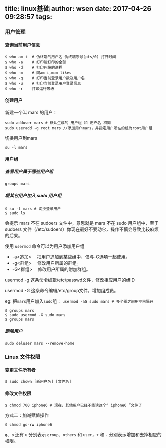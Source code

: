 title: linux基础
author: wsen
date: 2017-04-26 09:28:57
tags:
---
### 用户管理

#### 查询当前用户信息
```
$ who am i  # 伪终端的用户名 伪终端序号(pts/0) 打开时间
$ who -a	# 打印能打印的全部
$ who -d	# 打印死掉的进程
$ who -m	# 同am i,mom likes
$ who -q	# 打印当前登录用户数及用户名
$ who -u	# 打印当前登录用户登录信息
$ who -r	打印运行等级
```

#### 创建用户

新建一个叫 mars 的用户：

```
sudo adduser mars # 默认生成的 用户组 和 用户名 相同
sudo useradd -g root mars //添加用户mars，并指定用户所在的组为root用户组
```

切换用户到mars
```
su -l mars
```

#### 用户组

##### 查看用户属于哪些用户组
```
groups mars
```

##### 将其它用户加入 sudo 用户组

```
$ su -l mars # 切换登录用户
$ sudo ls
```
会提示 mars 不在 sudoers 文件中，意思就是 mars 不在 sudo 用户组中，至于 sudoers 文件（/etc/sudoers）你现在最好不要动它，操作不慎会导致比较麻烦的后果。

使用 `usermod` 命令可以为用户添加用户组
* -a<追加> 　把用户追加到某些组中，仅与-G选项一起使用。 
* -g<群组> 　修改用户所属的群组。 
* -G<群组> 　修改用户所属的附加群组。 

usermod -g 这条命令编辑/etc/passwd文件，修改相应用户的组ID

usermod -G 这条命令编辑/etc/group文件，增加组成员。

eg: 把`mars`用户加入`sudo`组： `usermod -aG sudo mars # 多个组之间用空格隔开 `
```
$ groups mars
$ sudo usermod -G sudo mars
$ groups mars
```

##### 删除用户
```
sudo deluser mars --remove-home
```




### Linux 文件权限

#### 变更文件所有者

```
$ sudo chown [新用户名] [文件名]
```

#### 修改文件权限

```
$ chmod 700 iphone6 # 现在，其他用户已经不能读这个“ iphone6 ”文件了
```

方式二：加减赋值操作

```
$ chmod go-rw iphone6
```
`g`、`o` 还有 `u` 分别表示 `group`、`others` 和 `user`，`+` 和 `-` 分别表示增加和去掉相应的权限。



